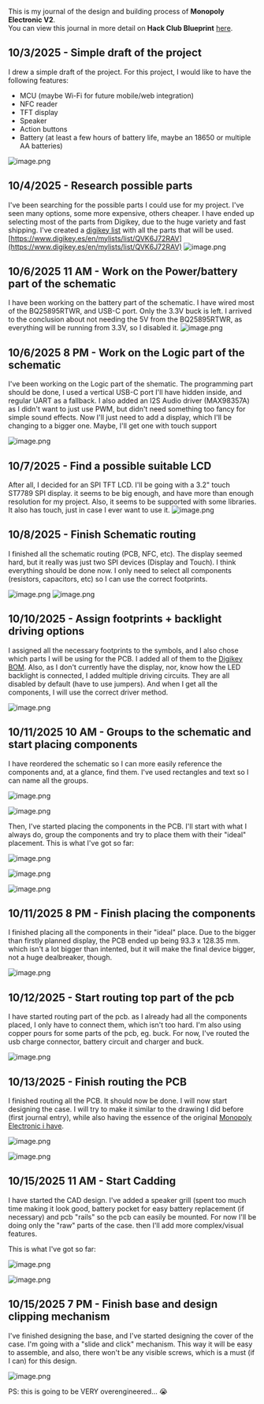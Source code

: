 <!--
  ===================    !!READ THIS NOTICE!!   ====================
  DO NOT edit this file manually. Your changes WILL BE OVERWRITTEN!
  This journal is auto generated and updated by Hack Club Blueprint.
  To edit this file, please edit your journal entries on Blueprint.
  ==================================================================
-->

This is my journal of the design and building process of **Monopoly Electronic V2**.  
You can view this journal in more detail on **Hack Club Blueprint** [here](https://blueprint.hackclub.com/projects/95).


## 10/3/2025 - Simple draft of the project  

I drew a simple draft of the project. 
For this project, I would like to have the following features:
- MCU (maybe Wi-Fi for future mobile/web integration)
- NFC reader
- TFT display
- Speaker
- Action buttons
- Battery (at least a few hours of battery life, maybe an 18650 or multiple AA batteries)

![image.png](https://blueprint.hackclub.com/user-attachments/blobs/redirect/eyJfcmFpbHMiOnsiZGF0YSI6MjIzLCJwdXIiOiJibG9iX2lkIn19--acec19ab62acca159d49ddfaf8dba7544f570d4d/image.png)
  

## 10/4/2025 - Research possible parts  

I've been searching for the possible parts I could use for my project. I've seen many options, some more expensive, others cheaper. I have ended up selecting most of the parts from Digikey, due to the huge variety and fast shipping.
I've created a [digikey list](https://www.digikey.es/en/mylists/list/QVK6J72RAV) with all the parts that will be used.
[https://www.digikey.es/en/mylists/list/QVK6J72RAV](https://www.digikey.es/en/mylists/list/QVK6J72RAV)
![image.png](https://blueprint.hackclub.com/user-attachments/blobs/redirect/eyJfcmFpbHMiOnsiZGF0YSI6MzA4LCJwdXIiOiJibG9iX2lkIn19--0b9240eb16bade63ae4f7e63f3cec419b9b5fdcf/image.png)  

## 10/6/2025 11 AM - Work on the Power/battery part of the schematic  

I have been working on the battery part of the schematic.
I have wired most of the BQ25895RTWR, and USB-C port. Only the 3.3V buck is left.
I arrived to the conclusion about not needing the 5V from the BQ25895RTWR, as everything will be running from 3.3V, so I disabled it.
![image.png](https://blueprint.hackclub.com/user-attachments/blobs/redirect/eyJfcmFpbHMiOnsiZGF0YSI6NzE0LCJwdXIiOiJibG9iX2lkIn19--c7b7c4c570af7cf589eb0ea1267294ad9876ad36/image.png)

  

## 10/6/2025 8 PM - Work on the Logic part of the schematic  

I've been working on the Logic part of the shematic. The programming part should be done, I used a vertical USB-C port I'll have hidden inside, and regular UART as a fallback.
I also added an I2S Audio driver (MAX98357A) as I didn't want to just use PWM, but didn't need something too fancy for simple sound effects.
Now I'll just need to add a display, which I'll be changing to a bigger one. Maybe, I'll get one with touch support

![image.png](https://blueprint.hackclub.com/user-attachments/blobs/redirect/eyJfcmFpbHMiOnsiZGF0YSI6Nzk5LCJwdXIiOiJibG9iX2lkIn19--14abd72e738111fcc748ef354c70f33319b8ce4f/image.png)
  

## 10/7/2025 - Find a possible suitable LCD  

After all, I decided for an SPI TFT LCD. I'll be going with a 3.2" touch ST7789 SPI display. it seems to be big enough, and have more than enough resolution for my project. Also, it seems to be supported with some libraries.
It also has touch, just in case I ever want to use it.
![image.png](https://blueprint.hackclub.com/user-attachments/blobs/proxy/eyJfcmFpbHMiOnsiZGF0YSI6OTY1LCJwdXIiOiJibG9iX2lkIn19--e2f55d6607eed39c33c7ea19f81d9cebff40fa22/image.png)
  

## 10/8/2025 - Finish Schematic routing  

I finished all the schematic routing (PCB, NFC, etc). The display seemed hard, but it really was just two SPI devices (Display and Touch).
I think everything should be done now. I only need to select all components (resistors, capacitors, etc) so I can use the correct footprints.

![image.png](https://blueprint.hackclub.com/user-attachments/blobs/proxy/eyJfcmFpbHMiOnsiZGF0YSI6MTA4OCwicHVyIjoiYmxvYl9pZCJ9fQ==--851f0ca7bfb8b735c6e7955ee2edeada2a1cd695/image.png)
![image.png](https://blueprint.hackclub.com/user-attachments/blobs/proxy/eyJfcmFpbHMiOnsiZGF0YSI6MTA4OSwicHVyIjoiYmxvYl9pZCJ9fQ==--1a8c17da541e9c366ac4a4dbd28944cfeae9f4e3/image.png)
  

## 10/10/2025 - Assign footprints + backlight driving options  

I assigned all the necessary footprints to the symbols, and I also chose which parts I will be using for the PCB. I added all of them to the [Digikey BOM](https://www.digikey.es/en/mylists/list/QVK6J72RAV).
Also, as I don't currently have the display, nor, know how the LED backlight is connected, I added multiple driving circuits. They are all disabled by default (have to use jumpers). And when I get all the components, I will use the correct driver method.

![image.png](https://blueprint.hackclub.com/user-attachments/blobs/proxy/eyJfcmFpbHMiOnsiZGF0YSI6MTQ4NywicHVyIjoiYmxvYl9pZCJ9fQ==--7fe742cb6c14c8efc263bc850236f809a692ff63/image.png)
  

## 10/11/2025 10 AM - Groups to the schematic and start placing components  

I have reordered the schematic so I can more easily reference the components and, at a glance, find them.
I've used rectangles and text so I can name all the groups.

![image.png](https://blueprint.hackclub.com/user-attachments/blobs/proxy/eyJfcmFpbHMiOnsiZGF0YSI6MTU3NywicHVyIjoiYmxvYl9pZCJ9fQ==--6e7ace9bdf1c9046635048352d9716276e22b387/image.png)

![image.png](https://blueprint.hackclub.com/user-attachments/blobs/proxy/eyJfcmFpbHMiOnsiZGF0YSI6MTU3OCwicHVyIjoiYmxvYl9pZCJ9fQ==--ea372246ca7c62c052cbfc1a7af73bf004b4cab7/image.png)

Then, I've started placing the components in the PCB. I'll start with what I always do, group the components and try to place them with their "ideal" placement.
This is what I've got so far:

![image.png](https://blueprint.hackclub.com/user-attachments/blobs/proxy/eyJfcmFpbHMiOnsiZGF0YSI6MTU3OSwicHVyIjoiYmxvYl9pZCJ9fQ==--80aae5e3bcd0e025523b0d84ad1c2acd3e3ac24c/image.png)

![image.png](https://blueprint.hackclub.com/user-attachments/blobs/proxy/eyJfcmFpbHMiOnsiZGF0YSI6MTU4MCwicHVyIjoiYmxvYl9pZCJ9fQ==--169d6b0445e7d9922d86b3a8f356d8ae49de6306/image.png)

![image.png](https://blueprint.hackclub.com/user-attachments/blobs/proxy/eyJfcmFpbHMiOnsiZGF0YSI6MTU4MSwicHVyIjoiYmxvYl9pZCJ9fQ==--b43b705a0e060a1ee9af0b758479d35e38313765/image.png)
  

## 10/11/2025 8 PM - Finish placing the components  

I finished placing all the components in their "ideal" place. Due to the bigger than firstly planned display, the PCB ended up being 93.3 x 128.35 mm. which isn't a lot bigger than intented, but it will make the final device bigger, not a huge dealbreaker, though.

![image.png](https://blueprint.hackclub.com/user-attachments/blobs/proxy/eyJfcmFpbHMiOnsiZGF0YSI6MTY1NywicHVyIjoiYmxvYl9pZCJ9fQ==--fa6d358dd0e507c90559cd601e89f6fd34f58029/image.png)
  

## 10/12/2025 - Start routing top part of the pcb  

I have started routing part of the pcb. as I already had all the components placed, I only have to connect them, which isn't too hard. I'm also using copper pours for some parts of the pcb, eg. buck.
For now, I've routed the usb charge connector, battery circuit and charger and buck.

![image.png](https://blueprint.hackclub.com/user-attachments/blobs/proxy/eyJfcmFpbHMiOnsiZGF0YSI6MTc3MywicHVyIjoiYmxvYl9pZCJ9fQ==--238f5ba1f21ce6e720fa20314c3cfcb254210f59/image.png)
  

## 10/13/2025 - Finish routing the PCB  

I finished routing all the PCB. It should now be done. I will now start designing the case. I will try to make it similar to the drawing I did before (first journal entry), while also having the essence of the original [Monopoly Electronic i have](https://imgs.search.brave.com/97KW8I4h7B_5Km5_sD36x9mR6GnvyAEScB285sH_O2Q/rs:fit:860:0:0:0/g:ce/aHR0cHM6Ly9pLmVi/YXlpbWcuY29tL2lt/YWdlcy9nLzBPQUFB/T1N3aEExbWx3Y0sv/cy1sMTYwMC5qcGc).

![image.png](https://blueprint.hackclub.com/user-attachments/blobs/proxy/eyJfcmFpbHMiOnsiZGF0YSI6MjAxMSwicHVyIjoiYmxvYl9pZCJ9fQ==--eb93eb7295dc2d28987609c5be605dc25ee0b98e/image.png)

![image.png](https://blueprint.hackclub.com/user-attachments/blobs/proxy/eyJfcmFpbHMiOnsiZGF0YSI6MjAxMiwicHVyIjoiYmxvYl9pZCJ9fQ==--01aa4716aa1cc6b3f2523bfb1cc3a741b3acdcf5/image.png)
  

## 10/15/2025 11 AM - Start Cadding  

I have started the CAD design. I've added a speaker grill (spent too much time making it look good, battery pocket for easy battery replacement (if necessary) and pcb "rails" so the pcb can easily be mounted. 
For now I'll be doing only the "raw" parts of the case. then I'll add more complex/visual features.

This is what I've got so far:

![image.png](https://blueprint.hackclub.com/user-attachments/blobs/proxy/eyJfcmFpbHMiOnsiZGF0YSI6MjMxMiwicHVyIjoiYmxvYl9pZCJ9fQ==--0d8cdc6870b64f8860d1e7892a952a13409a2e6f/image.png)

![image.png](https://blueprint.hackclub.com/user-attachments/blobs/proxy/eyJfcmFpbHMiOnsiZGF0YSI6MjMxMywicHVyIjoiYmxvYl9pZCJ9fQ==--58001ee4425c202a23848bab1f298a2bcd48230a/image.png)
  

## 10/15/2025 7 PM - Finish base and design clipping mechanism  

I've finished designing the base, and I've started designing the cover of the case. I'm going with a "slide and click" mechanism. This way it will be easy to assemble, and also, there won't be any visible screws, which is a must (if I can) for this design.

![image.png](https://blueprint.hackclub.com/user-attachments/blobs/proxy/eyJfcmFpbHMiOnsiZGF0YSI6MjM2NywicHVyIjoiYmxvYl9pZCJ9fQ==--01b66c19cb4fd9ebb5f6ad4cd1b2581ad5c9061c/image.png)

PS: this is going to be VERY overengineered... 😭  

